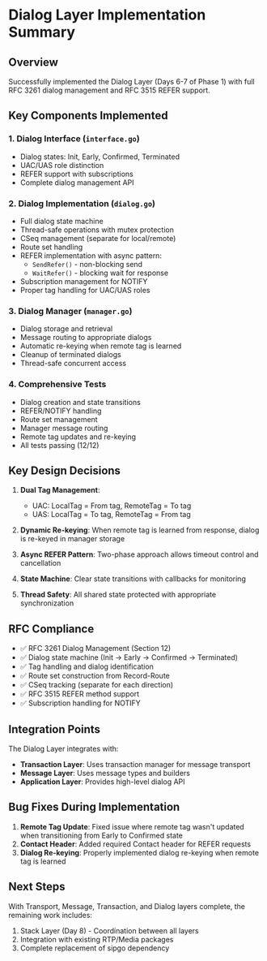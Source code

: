 # Dialog Layer Implementation Summary

## Overview
Successfully implemented the Dialog Layer (Days 6-7 of Phase 1) with full RFC 3261 dialog management and RFC 3515 REFER support.

## Key Components Implemented

### 1. **Dialog Interface** (`interface.go`)
- Dialog states: Init, Early, Confirmed, Terminated
- UAC/UAS role distinction
- REFER support with subscriptions
- Complete dialog management API

### 2. **Dialog Implementation** (`dialog.go`)
- Full dialog state machine
- Thread-safe operations with mutex protection
- CSeq management (separate for local/remote)
- Route set handling
- REFER implementation with async pattern:
  - `SendRefer()` - non-blocking send
  - `WaitRefer()` - blocking wait for response
- Subscription management for NOTIFY
- Proper tag handling for UAC/UAS roles

### 3. **Dialog Manager** (`manager.go`)
- Dialog storage and retrieval
- Message routing to appropriate dialogs
- Automatic re-keying when remote tag is learned
- Cleanup of terminated dialogs
- Thread-safe concurrent access

### 4. **Comprehensive Tests**
- Dialog creation and state transitions
- REFER/NOTIFY handling
- Route set management
- Manager message routing
- Remote tag updates and re-keying
- All tests passing (12/12)

## Key Design Decisions

1. **Dual Tag Management**: 
   - UAC: LocalTag = From tag, RemoteTag = To tag
   - UAS: LocalTag = To tag, RemoteTag = From tag

2. **Dynamic Re-keying**: When remote tag is learned from response, dialog is re-keyed in manager storage

3. **Async REFER Pattern**: Two-phase approach allows timeout control and cancellation

4. **State Machine**: Clear state transitions with callbacks for monitoring

5. **Thread Safety**: All shared state protected with appropriate synchronization

## RFC Compliance

- ✅ RFC 3261 Dialog Management (Section 12)
- ✅ Dialog state machine (Init → Early → Confirmed → Terminated)
- ✅ Tag handling and dialog identification
- ✅ Route set construction from Record-Route
- ✅ CSeq tracking (separate for each direction)
- ✅ RFC 3515 REFER method support
- ✅ Subscription handling for NOTIFY

## Integration Points

The Dialog Layer integrates with:
- **Transaction Layer**: Uses transaction manager for message transport
- **Message Layer**: Uses message types and builders
- **Application Layer**: Provides high-level dialog API

## Bug Fixes During Implementation

1. **Remote Tag Update**: Fixed issue where remote tag wasn't updated when transitioning from Early to Confirmed state
2. **Contact Header**: Added required Contact header for REFER requests
3. **Dialog Re-keying**: Properly implemented dialog re-keying when remote tag is learned

## Next Steps

With Transport, Message, Transaction, and Dialog layers complete, the remaining work includes:
1. Stack Layer (Day 8) - Coordination between all layers
2. Integration with existing RTP/Media packages
3. Complete replacement of sipgo dependency